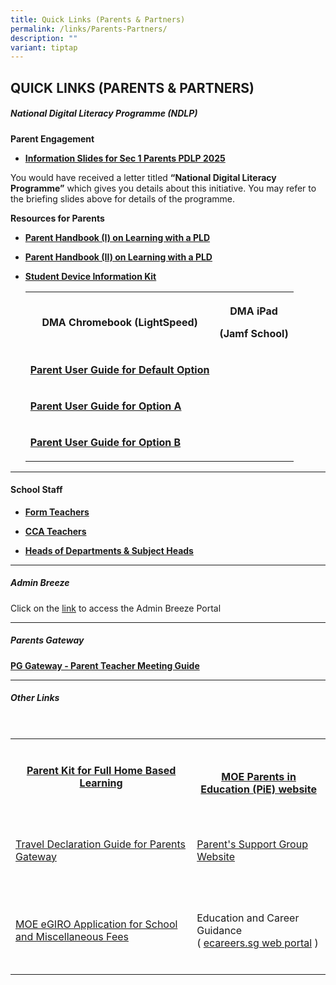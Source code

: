 ```yaml
---
title: Quick Links (Parents & Partners)
permalink: /links/Parents-Partners/
description: ""
variant: tiptap
---
```

<h2>QUICK LINKS (PARENTS &amp; PARTNERS)</h2>
<h5>National Digital Literacy Programme (NDLP)</h5>
<p><strong>Parent Engagement</strong>
</p>
<ul>
<li>
<p><strong><a href="/files/2025_Parent_Engagement_Deck.pdf" rel="noopener nofollow" target="_blank">Information Slides for Sec 1 Parents PDLP 2025</a></strong>
</p>
<p></p>
</li>
</ul>
<p>You would have received a letter titled&nbsp;<strong>“National Digital Literacy Programme”</strong>&nbsp;which
gives you details about this initiative. You may refer to the briefing
slides above for details of the programme.</p>
<p><strong>Resources for Parents</strong>
</p>
<ul>
<li>
<p><strong><a href="/files/Links/Parents/Parent_Handbook__I_.pdf" rel="noopener noreferrer nofollow" target="_blank">Parent Handbook (I) on Learning with a PLD</a></strong>
</p>
</li>
<li>
<p><strong><a href="/files/Links/Parents/Parent_Handbook__II_.pdf" rel="noopener noreferrer nofollow" target="_blank">Parent Handbook (II) on Learning with a PLD</a></strong>
</p>
</li>
<li>
<p><strong><a href="/files/Links/Parents/Student%20Device%20Information%20Kit.pdf" rel="noopener noreferrer nofollow" target="_blank">Student Device Information Kit</a></strong>
</p>
<p></p>
<table style="minWidth: 50px">
<colgroup>
<col>
<col>
</colgroup>
<tbody>
<tr>
<th rowspan="1" colspan="1">
<p>DMA Chromebook (LightSpeed)</p>
</th>
<th rowspan="1" colspan="1">
<p>DMA iPad</p>
<p>(Jamf School)</p>
</th>
</tr>
<tr>
<td rowspan="1" colspan="1">
<p><strong><a href="/files/Links/Parents/Parent_User_Guide_for_Default_Option.pdf" rel="noopener noreferrer nofollow" target="_blank">Parent User Guide for Default Option</a></strong>
</p>
</td>
<td rowspan="1" colspan="1">
<p></p>
</td>
</tr>
<tr>
<td rowspan="1" colspan="1">
<p><strong><a href="/files/Links/Parents/Parent_User_Guide_for_Option_A.pdf" rel="noopener noreferrer nofollow" target="_blank">Parent User Guide for Option A</a></strong>
</p>
</td>
<td rowspan="1" colspan="1">
<p></p>
</td>
</tr>
<tr>
<td rowspan="1" colspan="1">
<p><strong><a href="/files/Links/Parents/Parent_User_Guide_for_Option_B.pdf" rel="noopener noreferrer nofollow" target="_blank">Parent User Guide for Option B</a></strong>
</p>
</td>
<td rowspan="1" colspan="1">
<p></p>
</td>
</tr>
</tbody>
</table>
<p></p>
</li>
</ul>
<hr>
<h4>School Staff</h4>
<ul data-tight="true" class="tight">
<li>
<p><strong><a href="https://stgabrielssec.moe.edu.sg/people/form-teachers/" rel="noopener noreferrer nofollow" target="_blank">Form Teachers</a></strong>
</p>
</li>
<li>
<p><strong><a href="https://stgabrielssec.moe.edu.sg/people/form-teachers/cca-teachers/" rel="noopener noreferrer nofollow" target="_blank">CCA&nbsp;Teachers</a></strong>
</p>
</li>
<li>
<p><strong><a href="https://stgabrielssec.moe.edu.sg/people/school-executive-committee/" rel="noopener noreferrer nofollow" target="_blank">Heads of Departments &amp; Subject Heads</a></strong>
</p>
</li>
</ul>
<hr>
<h5>Admin Breeze</h5>
<p>Click on the <a href="https://stgabrielssec.adminbreeze.com/" rel="noopener noreferrer nofollow" target="_blank">link</a> to
access the Admin Breeze Portal</p>
<hr>
<h5>Parents Gateway</h5>
<p><strong><a href="/files/Links/Parents/PG%20Meetings%20-%20User%20Guide%20for%20Parents%20-%20Aug%202020.pdf" rel="noopener noreferrer nofollow" target="_blank">PG Gateway - Parent Teacher Meeting Guide</a></strong>
</p>
<hr>
<h5>Other Links</h5>
<p>
<br>
</p>
<table style="minWidth: 50px">
<colgroup>
<col>
<col>
</colgroup>
<tbody>
<tr>
<th rowspan="1" colspan="1">
<p><a href="https://drive.google.com/file/d/1WJXC8t6IwsXX33rZkcta7GnOXi6eDDhk/view?usp=sharing" rel="noopener noreferrer nofollow" target="_blank"><br>Parent Kit for Full Home Based Learning</a>
<br>
<br>
</p>
</th>
<th rowspan="1" colspan="1">
<p><a href="https://www.schoolbag.sg/" rel="noopener noreferrer nofollow" target="_blank"><br>MOE Parents in Education (PiE) website</a>
<br>
</p>
</th>
</tr>
<tr>
<td rowspan="1" colspan="1">
<p><a href="https://drive.google.com/file/d/1W0wS5sZJSDlojssbMOsuI_nPybOxJ2Zz/view?usp=sharing" rel="noopener noreferrer nofollow" target="_blank"><br>Travel Declaration Guide for Parents Gateway</a>
<br>
<br>
</p>
</td>
<td rowspan="1" colspan="1">
<p><a href="https://sites.google.com/site/psgsgss/" rel="noopener noreferrer nofollow" target="_blank"><br>Parent's Support Group Website</a>
<br>
<br>
</p>
</td>
</tr>
<tr>
<td rowspan="1" colspan="1">
<p><a href="https://www.moe.gov.sg/financial-matters/fees/egiro" rel="noopener noreferrer nofollow" target="_blank"><br>MOE eGIRO Application for School and Miscellaneous Fees<br><br></a>
</p>
</td>
<td rowspan="1" colspan="1">
<p>
<br>Education and Career Guidance
<br>( <a href="https://www.myskillsfuture.gov.sg/content/student/en/secondary.html" rel="noopener noreferrer nofollow" target="_blank">ecareers.sg web portal</a> )
<br>
<br>
</p>
</td>
</tr>
</tbody>
</table>
<p></p>